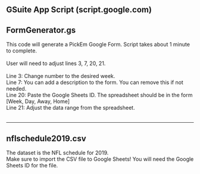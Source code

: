 GSuite App Script (script.google.com)
--------------
FormGenerator.gs
--------------
This code will generate a PickEm Google Form. Script takes about 1 minute to complete. <br>
<br>
User will need to adjust lines 3, 7, 20, 21.<br>
<br>
Line 3: Change number to the desired week. <br>
Line 7: You can add a description to the form. You can remove this if not needed. <br>
Line 20: Paste the Google Sheets ID. The spreadsheet should be in the form [Week, Day, Away, Home] <br>
Line 21: Adjust the data range from the spreadsheet. <br>
<br>

-------------------
nflschedule2019.csv
-------------------
The dataset is the NFL schedule for 2019. <br>
Make sure to import the CSV file to Google Sheets! You will need the Google Sheets ID for the file.
